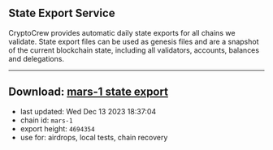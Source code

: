 ## State Export Service
CryptoCrew provides automatic daily state exports for all chains we validate. State export files can be used as genesis files and are a snapshot of the current blockchain state, including all validators, accounts, balances and delegations.

---
**Download: [mars-1 state export](https://dl.ccvalidators.com/SERVICE/mars/mars-1_export_4694354.json)**
---

- last updated: Wed Dec 13 2023 18:37:04
- chain id: `mars-1`
- export height: `4694354`
- use for: airdrops, local tests, chain recovery
